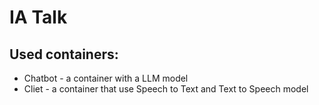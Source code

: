 # IA Talk

## Used containers:
- Chatbot - a container with a LLM model
- Cliet - a container that use Speech to Text and Text to Speech model